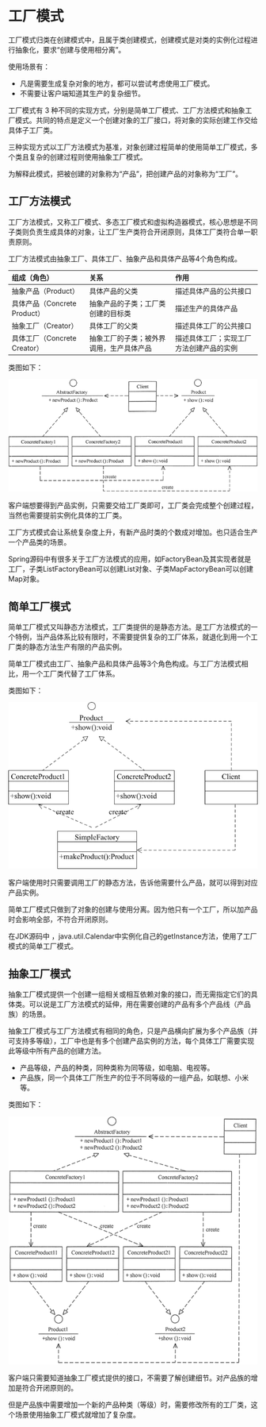 # 工厂模式

工厂模式归类在创建模式中，且属于类创建模式，创建模式是对类的实例化过程进行抽象化，要求“创建与使用相分离”。

使用场景有：

- 凡是需要生成复杂对象的地方，都可以尝试考虑使用工厂模式。
- 不需要让客户端知道其生产的复杂细节。

工厂模式有 3 种不同的实现方式，分别是简单工厂模式、工厂方法模式和抽象工厂模式。共同的特点是定义一个创建对象的工厂接口，将对象的实际创建工作交给具体子工厂类。

三种实现方式以工厂方法模式为基准，对象创建过程简单的使用简单工厂模式，多个类且复杂的创建过程则使用抽象工厂模式。

为解释此模式，把被创建的对象称为“产品”，把创建产品的对象称为“工厂”。

## 工厂方法模式

工厂方法模式，又称工厂模式、多态工厂模式和虚拟构造器模式，核心思想是不同子类则负责生成具体的对象，让工厂生产类符合开闭原则，具体工厂类符合单一职责原则。

工厂方法模式由抽象工厂、具体工厂、抽象产品和具体产品等4个角色构成。

| 组成（角色）                 | 关系                                     | 作用                                     |
| :--------------------------- | :--------------------------------------- | :--------------------------------------- |
| 抽象产品（Product）          | 具体产品的父类                           | 描述具体产品的公共接口                   |
| 具体产品（Concrete Product） | 抽象产品的子类；工厂类创建的目标类       | 描述生产的具体产品                       |
| 抽象工厂（Creator）          | 具体工厂的父类                           | 描述具体工厂的公共接口                   |
| 具体工厂（Concrete Creator） | 抽象工厂的子类；被外界调用，生产具体产品 | 描述具体工厂；实现工厂方法创建产品的实例 |

类图如下：

![pattern_factory_method](pattern_factory_method.png)

客户端想要得到产品实例，只需要交给工厂类即可，工厂类会完成整个创建过程，当然也需要提前实例化具体的工厂类。

工厂方式模式会让系统复杂度上升，有新产品时类的个数成对增加。也只适合生产一个产品类的场景。

Spring源码中有很多关于工厂方法模式的应用，如FactoryBean及其实现者就是工厂，子类ListFactoryBean可以创建List对象、子类MapFactoryBean可以创建Map对象。

## 简单工厂模式

简单工厂模式又叫静态方法模式，工厂类提供的是静态方法。是工厂方法模式的一个特例，当产品体系比较有限时，不需要提供复杂的工厂体系，就退化到用一个工厂类的静态方法生产有限的产品实例。

简单工厂模式由工厂、抽象产品和具体产品等3个角色构成。与工厂方法模式相比，用一个工厂类代替了工厂体系。

类图如下：

![pattern_factory_simple](pattern_factory_simple.png)

客户端使用时只需要调用工厂的静态方法，告诉他需要什么产品，就可以得到对应产品实例。

简单工厂模式只做到了对象的创建与使用分离。因为他只有一个工厂，所以加产品时会影响全部，不符合开闭原则。

在JDK源码中 ，java.util.Calendar中实例化自己的getInstance方法，使用了工厂模式的简单工厂模式。

## 抽象工厂模式

抽象工厂模式提供一个创建一组相关或相互依赖对象的接口，而无需指定它们的具体类。可以说是工厂方法模式的延伸，用在需要创建的产品有多个产品线（产品族）的场景。

抽象工厂模式与工厂方法模式有相同的角色，只是产品横向扩展为多个产品族（并可支持多等级），工厂中也是有多个创建产品实例的方法，每个具体工厂需要实现此等级中所有产品的创建方法。

- 产品等级，产品的种类，同种类称为同等级，如电脑、电视等。
- 产品族，同一个具体工厂所生产的位于不同等级的一组产品，如联想、小米等。

类图如下：

![pattern_factory_abstract](pattern_factory_abstract.png)

客户端只需要知道抽象工厂模式提供的接口，不需要了解创建细节。对产品族的增加是符合开闭原则的。

但是产品族中需要增加一个新的产品种类（等级）时，需要修改所有的工厂类，这个场景使用抽象工厂模式就增加了复杂度。


